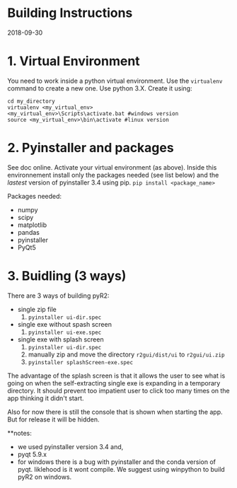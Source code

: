 # Building Instructions
2018-09-30


# 1. Virtual Environment
You need to work inside a python virtual environment. Use the `virtualenv` command to create a new one. Use python 3.X.
Create it using:
```command line
cd my_directory
virtualenv <my_virtual_env>
<my_virtual_env>\Scripts\activate.bat #windows version
source <my_virtual_env>\bin\activate #linux version
```



# 2. Pyinstaller and packages
See doc online. Activate your virtual environment (as above). Inside this environnement install only the packages needed (see list below) and the *lastest* version of pyinstaller 3.4 using pip. 
`pip install <package_name>`

Packages needed:
- numpy
- scipy
- matplotlib
- pandas
- pyinstaller
- PyQt5


# 3. Buidling (3 ways)
There are 3 ways of building pyR2:
- single zip file
    1. `pyinstaller ui-dir.spec`
- single exe without spash screen
    1. `pyinstaller ui-exe.spec`
- single exe with splash screen
    1. `pyinstaller ui-dir.spec`
    2. manually zip and move the directory `r2gui/dist/ui` to `r2gui/ui.zip`
    3. `pyinstaller splashScreen-exe.spec`

The advantage of the splash screen is that it allows the user to see what is going on when the self-extracting single exe is expanding in a temporary directory. It should prevent too impatient user to click too many times on the app thinking it didn't start.

Also for now there is still the console that is shown when starting the app. But for release it will be hidden.

**notes: 
- we used pyinstaller version 3.4 and,
- pyqt 5.9.x
- for windows there is a bug with pyinstaller and the conda version of pyqt. liklehood is it wont compile. We suggest using winpython to build pyR2 on windows. 




